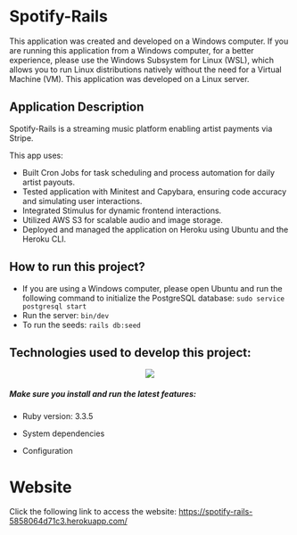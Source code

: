 # Spotify-Rails
This application was created and developed on a Windows computer. If you are running this application from a Windows computer, for a better experience, please use the Windows Subsystem for Linux (WSL), which allows you to run Linux distributions natively without the need for a Virtual Machine (VM). This application was developed on a Linux server. 

## Application Description
Spotify-Rails is a streaming music platform enabling artist payments via Stripe.

This app uses:
*	Built Cron Jobs for task scheduling and process automation for daily artist payouts.
* Tested application with Minitest and Capybara, ensuring code accuracy and simulating user interactions.
*	Integrated Stimulus for dynamic frontend interactions.
*	Utilized AWS S3 for scalable audio and image storage.
*	Deployed and managed the application on Heroku using Ubuntu and the Heroku CLI.

## How to run this project?
* If you are using a Windows computer, please open Ubuntu and run the following command to initialize the PostgreSQL database: `sudo service postgresql start`
* Run the server: `bin/dev`
* To run the seeds: `rails db:seed`

## Technologies used to develop this project:
<p align="center">
  <a href="https://skillicons.dev">
    <img src="https://skillicons.dev/icons?i=rails,js,postgresql,tailwind" />
  </a>
</p>

##### Make sure you install and run the latest features: 

* Ruby version: 3.3.5

* System dependencies

* Configuration

# Website 
Click the following link to access the website: https://spotify-rails-5858064d71c3.herokuapp.com/
